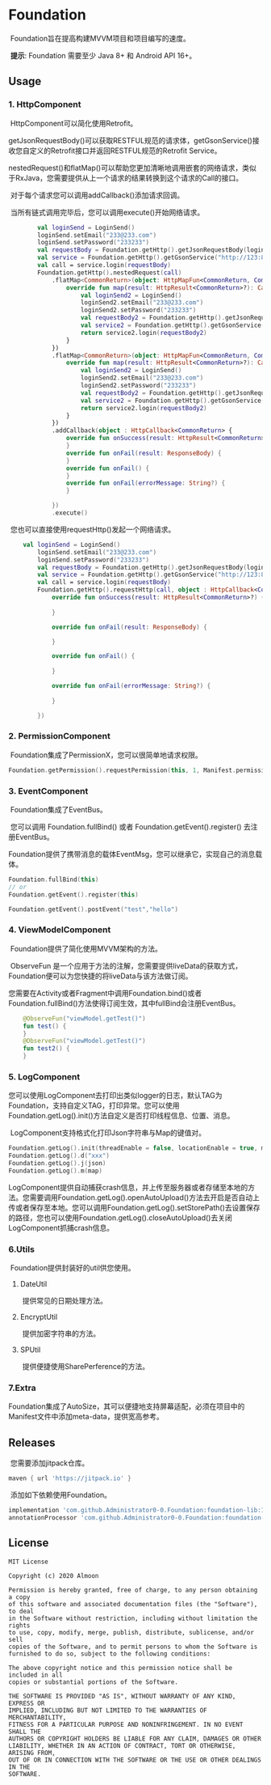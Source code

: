 # Foundation

​	Foundation旨在提高构建MVVM项目和项目编写的速度。

​	**提示**: Foundation 需要至少 Java 8+ 和 Android API 16+。

## Usage

### 1. HttpComponent

​		HttpComponent可以简化使用Retrofit。

​		getJsonRequestBody()可以获取RESTFUL规范的请求体，getGsonService()接收您自定义的Retrofit接口并返回RESTFUL规范的Retrofit Service。

​		nestedRequest()和flatMap()可以帮助您更加清晰地调用嵌套的网络请求，类似于RxJava，您需要提供从上一个请求的结果转换到这个请求的Call的接口。

​		对于每个请求您可以调用addCallback()添加请求回调。

​		当所有链式调用完毕后，您可以调用execute()开始网络请求。

```kotlin
        val loginSend = LoginSend()
        loginSend.setEmail("233@233.com")
        loginSend.setPassword("233233")
        val requestBody = Foundation.getHttp().getJsonRequestBody(loginSend)
        val service = Foundation.getHttp().getGsonService("http://123:8000/", RetrofitService::class)
        val call = service.login(requestBody)
        Foundation.getHttp().nestedRequest(call)
            .flatMap<CommonReturn>(object: HttpMapFun<CommonReturn, CommonReturn> {
                override fun map(result: HttpResult<CommonReturn>?): Call<CommonReturn> {
                    val loginSend2 = LoginSend()
                    loginSend2.setEmail("233@233.com")
                    loginSend2.setPassword("233233")
                    val requestBody2 = Foundation.getHttp().getJsonRequestBody(loginSend2)
                    val service2 = Foundation.getHttp().getGsonService("http://123:8000/", RetrofitService::class)
                    return service2.login(requestBody2)
                }
            })
            .flatMap<CommonReturn>(object: HttpMapFun<CommonReturn, CommonReturn> {
                override fun map(result: HttpResult<CommonReturn>?): Call<CommonReturn> {
                    val loginSend2 = LoginSend()
                    loginSend2.setEmail("233@233.com")
                    loginSend2.setPassword("233233")
                    val requestBody2 = Foundation.getHttp().getJsonRequestBody(loginSend2)
                    val service2 = Foundation.getHttp().getGsonService("http://123:8000/", RetrofitService::class)
                    return service2.login(requestBody2)
                }
            })
            .addCallback(object : HttpCallback<CommonReturn> {
                override fun onSuccess(result: HttpResult<CommonReturn>?) {
                }
                override fun onFail(result: ResponseBody) {
                }
                override fun onFail() {
                }
                override fun onFail(errorMessage: String?) {
                }

            })
            .execute()
```

​		您也可以直接使用requestHttp()发起一个网络请求。

```kotlin
	val loginSend = LoginSend()
        loginSend.setEmail("233@233.com")
        loginSend.setPassword("233233")
        val requestBody = Foundation.getHttp().getJsonRequestBody(loginSend)
        val service = Foundation.getHttp().getGsonService("http://123:8000/", RetrofitService::class)
        val call = service.login(requestBody)
        Foundation.getHttp().requestHttp(call, object : HttpCallback<CommonReturn> {
            override fun onSuccess(result: HttpResult<CommonReturn>?) {
      
            }

            override fun onFail(result: ResponseBody) {

            }

            override fun onFail() {
       
            }

            override fun onFail(errorMessage: String?) {
        
            }

        })
```

### 2. PermissionComponent

​			Foundation集成了PermissionX，您可以很简单地请求权限。

```kotlin
Foundation.getPermission().requestPermission(this, 1, Manifest.permission.WRITE_EXTERNAL_STORAGE)
```

### 3. EventComponent

​			Foundation集成了EventBus。

​			您可以调用 Foundation.fullBind() 或者 Foundation.getEvent().register() 去注册EventBus。

​			Foundation提供了携带消息的载体EventMsg，您可以继承它，实现自己的消息载体。

```kotlin
Foundation.fullBind(this)
// or
Foundation.getEvent().register(this)

Foundation.getEvent().postEvent("test","hello")
```

### 4. ViewModelComponent

​		Foundation提供了简化使用MVVM架构的方法。

​		ObserveFun 是一个应用于方法的注解，您需要提供liveData的获取方式，Foundation便可以为您快捷的将liveData与该方法做订阅。

​		您需要在Activity或者Fragment中调用Foundation.bind()或者Foundation.fullBind()方法使得订阅生效，其中fullBind会注册EventBus。

```kotlin
    @ObserveFun("viewModel.getTest()")
    fun test() {
    }
    @ObserveFun("viewModel.getTest()")
    fun test2() {
    }
```

### 5. LogComponent

​		您可以使用LogComponent去打印出类似logger的日志，默认TAG为Foundation，支持自定义TAG，打印异常。您可以使用Foundation.getLog().init()方法自定义是否打印线程信息、位置、消息。

​		LogComponent支持格式化打印Json字符串与Map的键值对。

```kotlin
Foundation.getLog().init(threadEnable = false, locationEnable = true, messageEnable = true)
Foundation.getLog().d("xxx")
Foundation.getLog().j(json)
Foundation.getLog().m(map)
```

​		LogComponent提供自动捕获crash信息，并上传至服务器或者存储至本地的方法。您需要调用Foundation.getLog().openAutoUpload()方法去开启是否自动上传或者保存至本地。您可以调用Foundation.getLog().setStorePath()去设置保存的路径，您也可以使用Foundation.getLog().closeAutoUpload()去关闭LogComponent抓捕crash信息。

### 6.Utils

​		Foundation提供封装好的util供您使用。

  1. DateUtil

     ​	提供常见的日期处理方法。

  2. EncryptUtil

     ​	提供加密字符串的方法。

  3. SPUtil

     ​	提供便捷使用SharePerference的方法。

### 7.Extra

​	Foundation集成了AutoSize，其可以便捷地支持屏幕适配，必须在项目中的Manifest文件中添加meta-data，提供宽高参考。

## Releases

​	您需要添加jitpack仓库。

```groovy
maven { url 'https://jitpack.io' }
```

​	添加如下依赖使用Foundation。

```groovy
implementation 'com.github.Administrator0-0.Foundation:foundation-lib:1.0.0'
annotationProcessor 'com.github.Administrator0-0.Foundation:foundation-processor:1.0.0'
```

## License

```
MIT License

Copyright (c) 2020 Almoon

Permission is hereby granted, free of charge, to any person obtaining a copy
of this software and associated documentation files (the "Software"), to deal
in the Software without restriction, including without limitation the rights
to use, copy, modify, merge, publish, distribute, sublicense, and/or sell
copies of the Software, and to permit persons to whom the Software is
furnished to do so, subject to the following conditions:

The above copyright notice and this permission notice shall be included in all
copies or substantial portions of the Software.

THE SOFTWARE IS PROVIDED "AS IS", WITHOUT WARRANTY OF ANY KIND, EXPRESS OR
IMPLIED, INCLUDING BUT NOT LIMITED TO THE WARRANTIES OF MERCHANTABILITY,
FITNESS FOR A PARTICULAR PURPOSE AND NONINFRINGEMENT. IN NO EVENT SHALL THE
AUTHORS OR COPYRIGHT HOLDERS BE LIABLE FOR ANY CLAIM, DAMAGES OR OTHER
LIABILITY, WHETHER IN AN ACTION OF CONTRACT, TORT OR OTHERWISE, ARISING FROM,
OUT OF OR IN CONNECTION WITH THE SOFTWARE OR THE USE OR OTHER DEALINGS IN THE
SOFTWARE.
```

